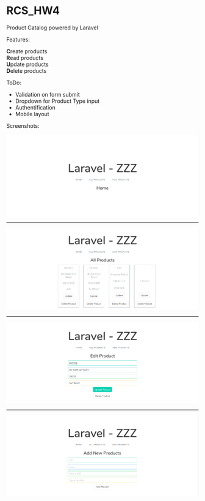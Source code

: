 # RCS_HW4

Product Catalog powered by Laravel

Features:

<b>C</b>reate products <br>
<b>R</b>ead products <br>
<b>U</b>pdate products <br>
<b>D</b>elete products <br>

ToDo:
- Validation on form submit
- Dropdown for Product Type input
- Authentification
- Mobile layout

Screenshots:

![alt text](https://github.com/ZZE0001/RCS_HW4/blob/master/public/img/Home.PNG)

<hr>

![alt text](https://github.com/ZZE0001/RCS_HW4/blob/master/public/img/AllProducts.PNG)

<hr>

![alt text](https://github.com/ZZE0001/RCS_HW4/blob/master/public/img/UpdateProduct.PNG)

<hr>

![alt text](https://github.com/ZZE0001/RCS_HW4/blob/master/public/img/AddProduct.PNG)

